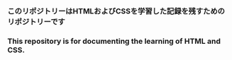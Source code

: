 ### このリポジトリーはHTMLおよびCSSを学習した記録を残すためのリポジトリーです
### This repository is for documenting the learning of HTML and CSS.

